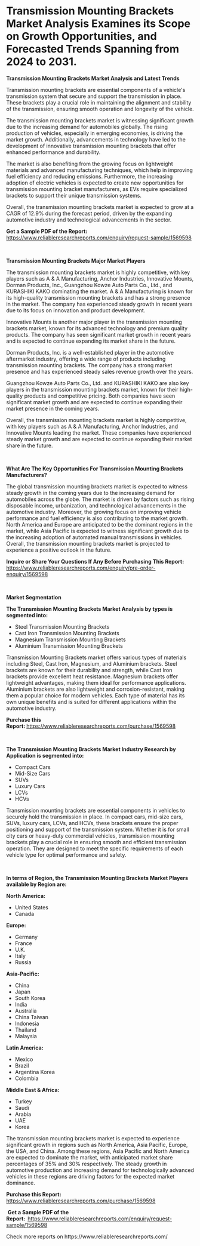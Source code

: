 <p><h1>Transmission Mounting Brackets Market Analysis Examines its Scope on Growth Opportunities, and Forecasted Trends Spanning from 2024 to 2031.</h1></p><p><strong>Transmission Mounting Brackets Market Analysis and Latest Trends</strong></p>
<p><p>Transmission mounting brackets are essential components of a vehicle's transmission system that secure and support the transmission in place. These brackets play a crucial role in maintaining the alignment and stability of the transmission, ensuring smooth operation and longevity of the vehicle.</p><p>The transmission mounting brackets market is witnessing significant growth due to the increasing demand for automobiles globally. The rising production of vehicles, especially in emerging economies, is driving the market growth. Additionally, advancements in technology have led to the development of innovative transmission mounting brackets that offer enhanced performance and durability.</p><p>The market is also benefiting from the growing focus on lightweight materials and advanced manufacturing techniques, which help in improving fuel efficiency and reducing emissions. Furthermore, the increasing adoption of electric vehicles is expected to create new opportunities for transmission mounting bracket manufacturers, as EVs require specialized brackets to support their unique transmission systems.</p><p>Overall, the transmission mounting brackets market is expected to grow at a CAGR of 12.9% during the forecast period, driven by the expanding automotive industry and technological advancements in the sector.</p></p>
<p><strong>Get a Sample PDF of the Report:&nbsp;</strong> <a href="https://www.reliableresearchreports.com/enquiry/request-sample/1569598">https://www.reliableresearchreports.com/enquiry/request-sample/1569598</a></p>
<p>&nbsp;</p>
<p><strong>Transmission Mounting Brackets Major Market Players</strong></p>
<p><p>The transmission mounting brackets market is highly competitive, with key players such as A & A Manufacturing, Anchor Industries, Innovative Mounts, Dorman Products, Inc., Guangzhou Kowze Auto Parts Co., Ltd., and KURASHIKI KAKO dominating the market. A & A Manufacturing is known for its high-quality transmission mounting brackets and has a strong presence in the market. The company has experienced steady growth in recent years due to its focus on innovation and product development.</p><p>Innovative Mounts is another major player in the transmission mounting brackets market, known for its advanced technology and premium quality products. The company has seen significant market growth in recent years and is expected to continue expanding its market share in the future.</p><p>Dorman Products, Inc. is a well-established player in the automotive aftermarket industry, offering a wide range of products including transmission mounting brackets. The company has a strong market presence and has experienced steady sales revenue growth over the years.</p><p>Guangzhou Kowze Auto Parts Co., Ltd. and KURASHIKI KAKO are also key players in the transmission mounting brackets market, known for their high-quality products and competitive pricing. Both companies have seen significant market growth and are expected to continue expanding their market presence in the coming years.</p><p>Overall, the transmission mounting brackets market is highly competitive, with key players such as A & A Manufacturing, Anchor Industries, and Innovative Mounts leading the market. These companies have experienced steady market growth and are expected to continue expanding their market share in the future.</p></p>
<p>&nbsp;</p>
<p><strong>What Are The Key Opportunities For Transmission Mounting Brackets Manufacturers?</strong></p>
<p><p>The global transmission mounting brackets market is expected to witness steady growth in the coming years due to the increasing demand for automobiles across the globe. The market is driven by factors such as rising disposable income, urbanization, and technological advancements in the automotive industry. Moreover, the growing focus on improving vehicle performance and fuel efficiency is also contributing to the market growth. North America and Europe are anticipated to be the dominant regions in the market, while Asia Pacific is expected to witness significant growth due to the increasing adoption of automated manual transmissions in vehicles. Overall, the transmission mounting brackets market is projected to experience a positive outlook in the future.</p></p>
<p><strong>Inquire or Share Your Questions If Any Before Purchasing This Report:</strong> <a href="https://www.reliableresearchreports.com/enquiry/pre-order-enquiry/1569598">https://www.reliableresearchreports.com/enquiry/pre-order-enquiry/1569598</a></p>
<p>&nbsp;</p>
<p><strong>Market Segmentation</strong></p>
<p><strong>The Transmission Mounting Brackets Market Analysis by types is segmented into:</strong></p>
<p><ul><li>Steel Transmission Mounting Brackets</li><li>Cast Iron Transmission Mounting Brackets</li><li>Magnesium Transmission Mounting Brackets</li><li>Aluminium Transmission Mounting Brackets</li></ul></p>
<p><p>Transmission Mounting Brackets market offers various types of materials including Steel, Cast Iron, Magnesium, and Aluminium brackets. Steel brackets are known for their durability and strength, while Cast Iron brackets provide excellent heat resistance. Magnesium brackets offer lightweight advantages, making them ideal for performance applications. Aluminium brackets are also lightweight and corrosion-resistant, making them a popular choice for modern vehicles. Each type of material has its own unique benefits and is suited for different applications within the automotive industry.</p></p>
<p><strong>Purchase this Report:&nbsp;</strong><a href="https://www.reliableresearchreports.com/purchase/1569598">https://www.reliableresearchreports.com/purchase/1569598</a></p>
<p>&nbsp;</p>
<p><strong>The Transmission Mounting Brackets Market Industry Research by Application is segmented into:</strong></p>
<p><ul><li>Compact Cars</li><li>Mid-Size Cars</li><li>SUVs</li><li>Luxury Cars</li><li>LCVs</li><li>HCVs</li></ul></p>
<p><p>Transmission mounting brackets are essential components in vehicles to securely hold the transmission in place. In compact cars, mid-size cars, SUVs, luxury cars, LCVs, and HCVs, these brackets ensure the proper positioning and support of the transmission system. Whether it is for small city cars or heavy-duty commercial vehicles, transmission mounting brackets play a crucial role in ensuring smooth and efficient transmission operation. They are designed to meet the specific requirements of each vehicle type for optimal performance and safety.</p></p>
<p>&nbsp;</p>
<p><strong>In terms of Region, the Transmission Mounting Brackets Market Players available by Region are:</strong></p>
<p>
    <p> <strong> North America: </strong>
        <ul>
            <li>United States</li>
            <li>Canada</li>
        </ul>
        </p> 
    <p> <strong> Europe: </strong>
        <ul>
            <li>Germany</li>
            <li>France</li>
            <li>U.K.</li>
            <li>Italy</li>
            <li>Russia</li>
        </ul>
        </p> 
    <p> <strong> Asia-Pacific: </strong>
        <ul>
            <li>China</li>
            <li>Japan</li>
            <li>South Korea</li>
            <li>India</li>
            <li>Australia</li>
            <li>China Taiwan</li>
            <li>Indonesia</li>
            <li>Thailand</li>
            <li>Malaysia</li>
        </ul>
        </p> 
    <p> <strong> Latin America: </strong>
        <ul>
            <li>Mexico</li>
            <li>Brazil</li>
            <li>Argentina Korea</li>
            <li>Colombia</li>
        </ul>
        </p> 
    <p> <strong> Middle East & Africa: </strong>
        <ul>
            <li>Turkey</li>
            <li>Saudi</li>
            <li>Arabia</li>
            <li>UAE</li>
            <li>Korea</li>
        </ul>
    </p>
    </p>
<p><p>The transmission mounting brackets market is expected to experience significant growth in regions such as North America, Asia Pacific, Europe, the USA, and China. Among these regions, Asia Pacific and North America are expected to dominate the market, with anticipated market share percentages of 35% and 30% respectively. The steady growth in automotive production and increasing demand for technologically advanced vehicles in these regions are driving factors for the expected market dominance.</p></p>
<p><strong>Purchase this Report: </strong><a href="https://www.reliableresearchreports.com/purchase/1569598">https://www.reliableresearchreports.com/purchase/1569598</a></p>
<p>&nbsp;<strong>Get a Sample PDF of the Report:&nbsp;&nbsp;</strong><a href="https://www.reliableresearchreports.com/enquiry/request-sample/1569598">https://www.reliableresearchreports.com/enquiry/request-sample/1569598</a></p>
<p><strong></strong></p>
<p>Check more reports on https://www.reliableresearchreports.com/</p>